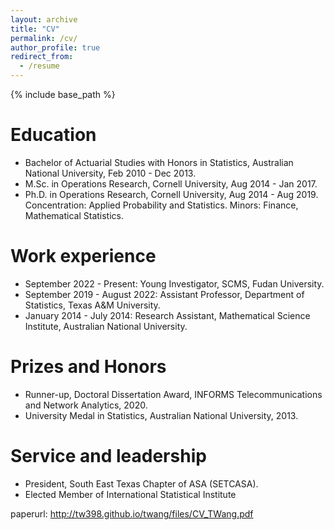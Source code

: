 ```yaml
---
layout: archive
title: "CV"
permalink: /cv/
author_profile: true
redirect_from:
  - /resume
---
```


{% include base_path %}

Education
======
* Bachelor of Actuarial Studies with Honors in Statistics, Australian National University, Feb 2010 - Dec 2013.
* M.Sc. in Operations Research, Cornell University, Aug 2014 - Jan 2017.
* Ph.D. in Operations Research, Cornell University, Aug 2014 - Aug 2019. 
Concentration: Applied Probability and Statistics. 
Minors: Finance, Mathematical Statistics.

Work experience
======
* September 2022 - Present: Young Investigator, SCMS, Fudan University.
* September 2019 - August 2022: Assistant Professor, Department of Statistics, Texas A&M University.
* January 2014 - July 2014: Research Assistant, Mathematical Science Institute, Australian National University.
  
Prizes and Honors
======
* Runner-up, Doctoral Dissertation Award, INFORMS Telecommunications and Network Analytics, 2020.
* University Medal in Statistics, Australian National University, 2013.
  
Service and leadership
======
* President, South East Texas Chapter of ASA (SETCASA).
* Elected Member of International Statistical Institute

paperurl: http://tw398.github.io/twang/files/CV_TWang.pdf
